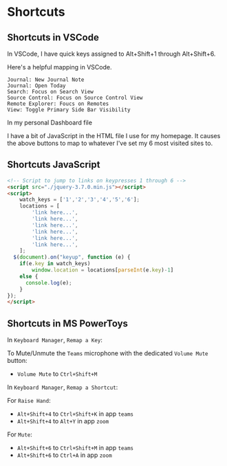 # Shortcuts

## Shortcuts in VSCode

In VSCode, I have quick keys assigned to Alt+Shift+1 through Alt+Shift+6.

Here's a helpful mapping in VSCode.

    Journal: New Journal Note
    Journal: Open Today
    Search: Focus on Search View
    Source Control: Focus on Source Control View
    Remote Explorer: Foucs on Remotes
    View: Toggle Primary Side Bar Visibility

In my personal Dashboard file

I have a bit of JavaScript in the HTML file I use for my homepage. It causes the above buttons to map to whatever I've set my 6 most visited sites to.

## Shortcuts JavaScript

```html
<!-- Script to jump to links on keypresses 1 through 6 -->
<script src="./jquery-3.7.0.min.js"></script>
<script>
	watch_keys = ['1','2','3','4','5','6'];
	locations = [
		'link here...',
		'link here...',
		'link here...',
		'link here...',
		'link here...',
		'link here...',
	];
  $(document).on("keyup", function (e) {
    if(e.key in watch_keys)
		window.location = locations[parseInt(e.key)-1]
    else {
      console.log(e);
    }
});
</script>
```

## Shortcuts in MS PowerToys

In `Keyboard Manager`, `Remap a Key`:

To Mute/Unmute the `Teams` microphone with the dedicated `Volume Mute` button:

- `Volume Mute` to `Ctrl+Shift+M`

In `Keyboard Manager`, `Remap a Shortcut`:

For `Raise Hand`:

- `Alt+Shift+4` to `Ctrl+Shift+K` in app `teams`
- `Alt+Shift+4` to `Alt+Y` in app `zoom`

For `Mute`:

- `Alt+Shift+6` to `Ctrl+Shift+M` in app `teams`
- `Alt+Shift+6` to `Ctrl+A` in app `zoom`

